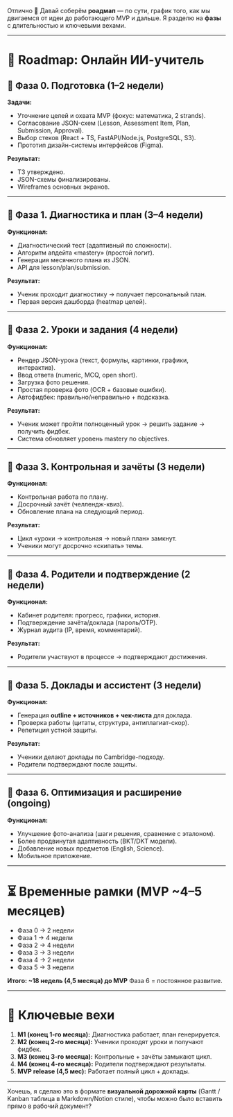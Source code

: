 Отлично 🚀 Давай соберём **роадмап** — по сути, график того, как мы двигаемся от идеи до работающего MVP и дальше. Я разделю на **фазы** с длительностью и ключевыми вехами.

---

# 📍 Roadmap: Онлайн ИИ-учитель

## 🔹 Фаза 0. Подготовка (1–2 недели)

**Задачи:**

* Уточнение целей и охвата MVP (фокус: математика, 2 strands).
* Согласование JSON-схем (Lesson, Assessment Item, Plan, Submission, Approval).
* Выбор стеков (React + TS, FastAPI/Node.js, PostgreSQL, S3).
* Прототип дизайн-системы интерфейсов (Figma).

**Результат:**

* ТЗ утверждено.
* JSON-схемы финализированы.
* Wireframes основных экранов.

---

## 🔹 Фаза 1. Диагностика и план (3–4 недели)

**Функционал:**

* Диагностический тест (адаптивный по сложности).
* Алгоритм апдейта «mastery» (простой логит).
* Генерация месячного плана из JSON.
* API для lesson/plan/submission.

**Результат:**

* Ученик проходит диагностику → получает персональный план.
* Первая версия дашборда (heatmap целей).

---

## 🔹 Фаза 2. Уроки и задания (4 недели)

**Функционал:**

* Рендер JSON-урока (текст, формулы, картинки, графики, интерактив).
* Ввод ответа (numeric, MCQ, open short).
* Загрузка фото решения.
* Простая проверка фото (OCR + базовые ошибки).
* Автофидбек: правильно/неправильно + подсказка.

**Результат:**

* Ученик может пройти полноценный урок → решить задание → получить фидбек.
* Система обновляет уровень mastery по objectives.

---

## 🔹 Фаза 3. Контрольная и зачёты (3 недели)

**Функционал:**

* Контрольная работа по плану.
* Досрочный зачёт (челлендж-квиз).
* Обновление плана на следующий период.

**Результат:**

* Цикл «уроки → контрольная → новый план» замкнут.
* Ученики могут досрочно «скипать» темы.

---

## 🔹 Фаза 4. Родители и подтверждение (2 недели)

**Функционал:**

* Кабинет родителя: прогресс, графики, история.
* Подтверждение зачёта/доклада (пароль/OTP).
* Журнал аудита (IP, время, комментарий).

**Результат:**

* Родители участвуют в процессе → подтверждают достижения.

---

## 🔹 Фаза 5. Доклады и ассистент (3 недели)

**Функционал:**

* Генерация **outline + источников + чек-листа** для доклада.
* Проверка работы (цитаты, структура, антиплагиат-скор).
* Репетиция устной защиты.

**Результат:**

* Ученики делают доклады по Cambridge-подходу.
* Родители подтверждают после защиты.

---

## 🔹 Фаза 6. Оптимизация и расширение (ongoing)

**Функционал:**

* Улучшение фото-анализа (шаги решения, сравнение с эталоном).
* Более продвинутая адаптивность (BKT/DKT модели).
* Добавление новых предметов (English, Science).
* Мобильное приложение.

---

# ⏳ Временные рамки (MVP \~4–5 месяцев)

* Фаза 0 → 2 недели
* Фаза 1 → 4 недели
* Фаза 2 → 4 недели
* Фаза 3 → 3 недели
* Фаза 4 → 2 недели
* Фаза 5 → 3 недели

**Итого: \~18 недель (4,5 месяца) до MVP**
Фаза 6 = постоянное развитие.

---

# 🎯 Ключевые вехи

1. **M1 (конец 1-го месяца):** Диагностика работает, план генерируется.
2. **M2 (конец 2-го месяца):** Ученики проходят уроки и получают фидбек.
3. **M3 (конец 3-го месяца):** Контрольные + зачёты замыкают цикл.
4. **M4 (конец 4-го месяца):** Родители подтверждают результаты.
5. **MVP release (4,5 мес):** Работает полный цикл + доклады.

---

Хочешь, я сделаю это в формате **визуальной дорожной карты** (Gantt / Kanban таблица в Markdown/Notion стиле), чтобы можно было вставить прямо в рабочий документ?
